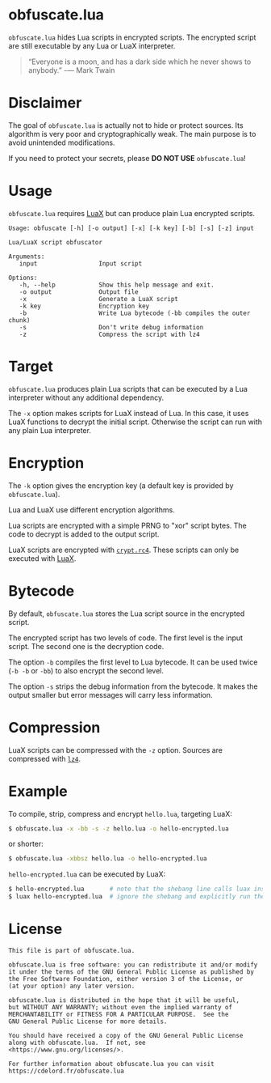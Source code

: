 obfuscate.lua
=============

`obfuscate.lua` hides Lua scripts in encrypted scripts.
The encrypted script are still executable by any Lua or LuaX interpreter.

> “Everyone is a moon, and has a dark side which he never shows to anybody.”
> -― Mark Twain

Disclaimer
==========

The goal of `obfuscate.lua` is actually not to hide or protect sources.
Its algorithm is very poor and cryptographically weak.
The main purpose is to avoid unintended modifications.

If you need to protect your secrets, please **DO NOT USE** `obfuscate.lua`!

Usage
=====

`obfuscate.lua` requires [LuaX](https://github.com/CDSoft/luax)
but can produce plain Lua encrypted scripts.

```
Usage: obfuscate [-h] [-o output] [-x] [-k key] [-b] [-s] [-z] input

Lua/LuaX script obfuscator

Arguments:
   input                 Input script

Options:
   -h, --help            Show this help message and exit.
   -o output             Output file
   -x                    Generate a LuaX script
   -k key                Encryption key
   -b                    Write Lua bytecode (-bb compiles the outer chunk)
   -s                    Don't write debug information
   -z                    Compress the script with lz4
```

Target
======

`obfuscate.lua` produces plain Lua scripts that can be executed by a Lua interpreter without any additional dependency.

The `-x` option makes scripts for LuaX instead of Lua.
In this case, it uses LuaX functions to decrypt the initial script.
Otherwise the script can run with any plain Lua interpreter.

Encryption
==========

The `-k` option gives the encryption key (a default key is provided by `obfuscate.lua`).

Lua and LuaX use different encryption algorithms.

Lua scripts are encrypted with a simple PRNG to "xor" script bytes.
The code to decrypt is added to the output script.

LuaX scripts are encrypted with [`crypt.rc4`](https://github.com/CDSoft/luax/blob/master/doc/crypt.md#rc4-encryption).
These scripts can only be executed with [LuaX](https://github.com/CDSoft/luax).

Bytecode
========

By default, `obfuscate.lua` stores the Lua script source in the encrypted script.

The encrypted script has two levels of code.
The first level is the input script.
The second one is the decryption code.

The option `-b` compiles the first level to Lua bytecode.
It can be used twice (`-b -b` or `-bb`) to also encrypt the second level.

The option `-s` strips the debug information from the bytecode.
It makes the output smaller but error messages will carry less information.

Compression
===========

LuaX scripts can be compressed with the `-z` option.
Sources are compressed with [`lz4`](https://github.com/CDSoft/luax/blob/master/doc/lz4.md).

Example
=======

To compile, strip, compress and encrypt `hello.lua`, targeting LuaX:

``` sh
$ obfuscate.lua -x -bb -s -z hello.lua -o hello-encrypted.lua
```

or shorter:

``` sh
$ obfuscate.lua -xbbsz hello.lua -o hello-encrypted.lua
```

`hello-encrypted.lua` can be executed by LuaX:

``` sh
$ hello-encrypted.lua       # note that the shebang line calls luax instead of lua
$ luax hello-encrypted.lua  # ignore the shebang and explicitly run the script with luax
```

License
=======

    This file is part of obfuscate.lua.

    obfuscate.lua is free software: you can redistribute it and/or modify
    it under the terms of the GNU General Public License as published by
    the Free Software Foundation, either version 3 of the License, or
    (at your option) any later version.

    obfuscate.lua is distributed in the hope that it will be useful,
    but WITHOUT ANY WARRANTY; without even the implied warranty of
    MERCHANTABILITY or FITNESS FOR A PARTICULAR PURPOSE.  See the
    GNU General Public License for more details.

    You should have received a copy of the GNU General Public License
    along with obfuscate.lua.  If not, see <https://www.gnu.org/licenses/>.

    For further information about obfuscate.lua you can visit
    https://cdelord.fr/obfuscate.lua
